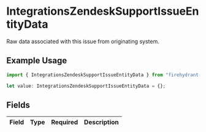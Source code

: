 # IntegrationsZendeskSupportIssueEntityData

Raw data associated with this issue from originating system.

## Example Usage

```typescript
import { IntegrationsZendeskSupportIssueEntityData } from "firehydrant-typescript-sdk/models/components";

let value: IntegrationsZendeskSupportIssueEntityData = {};
```

## Fields

| Field       | Type        | Required    | Description |
| ----------- | ----------- | ----------- | ----------- |